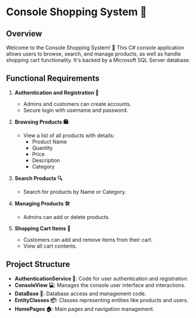 # Console Shopping System 🛒

## Overview

Welcome to the Console Shopping System! 🎉 This C# console application allows users to browse, search, and manage products, as well as handle shopping cart functionality. It's backed by a Microsoft SQL Server database.

## Functional Requirements

1. **Authentication and Registration 🔐**
   - Admins and customers can create accounts.
   - Secure login with username and password.

2. **Browsing Products 🛍️**
   - View a list of all products with details:
     - Product Name
     - Quantity
     - Price
     - Description
     - Category

3. **Search Products 🔍**
   - Search for products by Name or Category.

4. **Managing Products 🛠️**
   - Admins can add or delete products.

5. **Shopping Cart Items 🛒**
   - Customers can add and remove items from their cart.
   - View all cart contents.


## Project Structure

- **AuthenticationService 🔐**: Code for user authentication and registration.
- **ConsoleView 💻**: Manages the console user interface and interactions.
- **DataBase 💾**: Database access and management code.
- **EntityClasses 📦**: Classes representing entities like products and users.
- **HomePages 🏠**: Main pages and navigation management.

